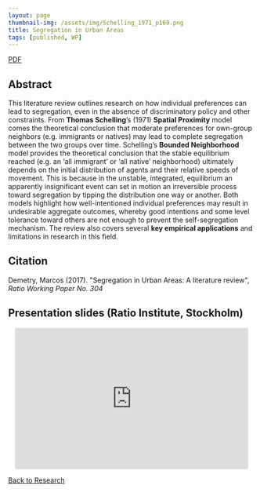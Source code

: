 ```yaml
---
layout: page
thumbnail-img: /assets/img/Schelling_1971_p169.png
title: Segregation in Urban Areas
tags: [published, WP]
---
```

[PDF](https://cms.ratio.se/app/uploads/2017/12/md_segregation_in_urban_areas_304.pdf)

## Abstract
This literature review outlines research on how individual preferences can lead to segregation, even in the absence of discriminatory policy and other constraints. From __Thomas Schelling__’s (1971) __Spatial Proximity__ model comes the theoretical conclusion that moderate preferences for own-group neighbors (e.g. immigrants or natives) may lead to complete segregation between the two groups over time. Schelling’s __Bounded Neighborhood__ model provides the theoretical conclusion that the stable equilibrium reached (e.g. an ‘all immigrant’ or ‘all native’ neighborhood) ultimately depends on the initial distribution of agents and their relative speeds of movement. This is because in the unstable, integrated, equilibrium an apparently insignificant event can set in motion an irreversible process toward segregation by tipping the distribution one way or another. Both models highlight how well-intentioned individual preferences may result in undesirable aggregate outcomes, whereby good intentions and some level tolerance toward others are not enough to prevent the self-segregation mechanism. The review also covers several __key empirical applications__ and limitations in research in this field.

## Citation
Demetry, Marcos (2017). "Segregation in Urban Areas: A literature review", <i>Ratio Working Paper No. 304</i>

## Presentation slides (Ratio Institute, Stockholm)
<center>
    <iframe src="https://onedrive.live.com/embed?cid=E4F2CDB16BE3710E&amp;resid=E4F2CDB16BE3710E%21105&amp;authkey=AOGaHIw3z49wbz8&amp;em=2&amp;wdAr=1.7777777777777777&amp;wdEaaCheck=1" width="476px" height="288px" frameborder="0">This is an embedded <a target="_blank" href="https://office.com">Microsoft Office</a> presentation, powered by <a target="_blank" href="https://office.com/webapps">Office</a>.</iframe>
</center>

[Back to Research](./research.md)